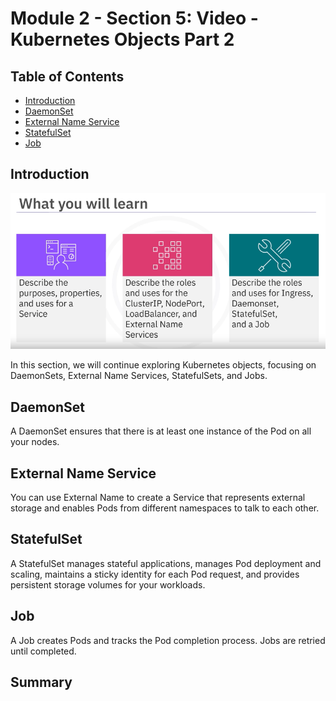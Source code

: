 # Module 2 - Section 5: Video - Kubernetes Objects Part 2

## Table of Contents

- [Introduction](#introduction)
- [DaemonSet](#daemonset)
- [External Name Service](#external-name-service)
- [StatefulSet](#statefulset)
- [Job](#job)

## Introduction

![x](resources/05/agenda.png)

In this section, we will continue exploring Kubernetes objects, focusing on DaemonSets, External Name Services, StatefulSets, and Jobs.

## DaemonSet

A DaemonSet ensures that there is at least one instance of the Pod on all your nodes.

## External Name Service

You can use External Name to create a Service that represents external storage and enables Pods from different namespaces to talk to each other.

## StatefulSet

A StatefulSet manages stateful applications, manages Pod deployment and scaling, maintains a sticky identity for each Pod request, and provides persistent storage volumes for your workloads.

## Job

A Job creates Pods and tracks the Pod completion process. Jobs are retried until completed.

## Summary
